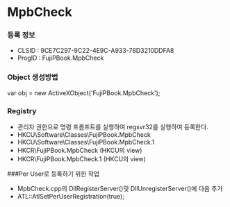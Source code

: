 # MpbCheck


### 등록 정보
- CLSID : 9CE7C297-9C22-4E9C-A933-78D3210DDFA8
- ProgID : FujiPBook.MpbCheck

### Object 생성방법
var obj = new ActiveXObject('FujiPBook.MpbCheck');

### Registry
- 관리자 권한으로 명령 프롬프트를 실행하여 regsvr32를 실행하여 등록한다.
- HKCU\Software\Classes\FujiPBook.MpbCheck 
- HKCU\Software\Classes\FujiPBook.MpbCheck.1
- HKCR\FujiPBook.MpbCheck  (HKCU의 view)
- HKCR\FujiPBook.MpbCheck.1 (HKCU의 view)

###Per User로 등록하기 위한 작업
- MpbCheck.cpp의 DllRegisterServer()및 DllUnregisterServer()에 다음 추가
- ATL::AtlSetPerUserRegistration(true);
